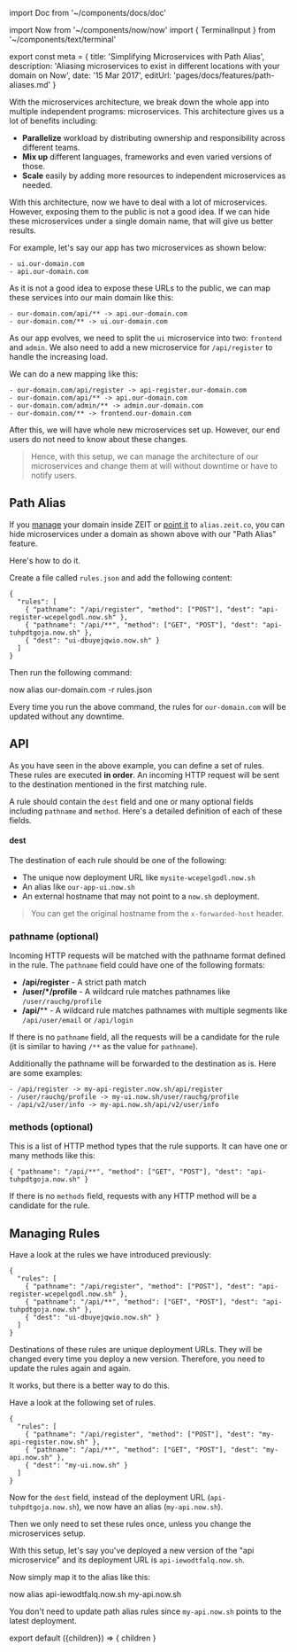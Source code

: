 import Doc from '~/components/docs/doc'

import Now from '~/components/now/now'
import { TerminalInput } from '~/components/text/terminal'

export const meta = {
  title: 'Simplifying Microservices with Path Alias',
  description: 'Aliasing microservices to exist in different locations with your domain on Now',
  date: '15 Mar 2017',
  editUrl: 'pages/docs/features/path-aliases.md'
}

With the microservices architecture, we break down the whole app into multiple independent programs: microservices. This architecture gives us a lot of benefits including:

- **Parallelize** workload by distributing ownership and responsibility across different teams.
- **Mix up** different languages, frameworks and even varied versions of those.
- **Scale** easily by adding more resources to independent microservices as needed.

With this architecture, now we have to deal with a lot of microservices. However, exposing them to the public is not a good idea. If we can hide these microservices under a single domain name, that will give us better results.

For example, let's say our app has two microservices as shown below:

```
- ui.our-domain.com
- api.our-domain.com
```

As it is not a good idea to expose these URLs to the public, we can map these services into our main domain like this:

```
- our-domain.com/api/** -> api.our-domain.com
- our-domain.com/** -> ui.our-domain.com
```

As our app evolves, we need to split the `ui` microservice into two: `frontend` and `admin`. We also need to add a new microservice for `/api/register` to handle the increasing load.

We can do a new mapping like this:

```
- our-domain.com/api/register -> api-register.our-domain.com
- our-domain.com/api/** -> api.our-domain.com
- our-domain.com/admin/** -> admin.our-domain.com
- our-domain.com/** -> frontend.our-domain.com
```

After this, we will have whole new microservices set up. However, our end users do not need to know about these changes.

> Hence, with this setup, we can manage the architecture of our microservices and change them at will without downtime or have to notify users.

## Path Alias

If you [manage](/docs/getting-started/assign-a-domain-name#2.-using-a-custom-domain,-managed-by-now) your domain inside ZEIT or [point it](/docs/getting-started/assign-a-domain-name#4.-using-a-custom-domain-with-a-cname) to `alias.zeit.co`, you can hide microservices under a domain as shown above with our "Path Alias" feature.

Here's how to do it.

Create a file called `rules.json` and add the following content:

```
{
  "rules": [
    { "pathname": "/api/register", "method": ["POST"], "dest": "api-register-wcepelgodl.now.sh" },
    { "pathname": "/api/**", "method": ["GET", "POST"], "dest": "api-tuhpdtgoja.now.sh" },
    { "dest": "ui-dbuyejqwio.now.sh" }
  ]
}
```

Then run the following command:

<TerminalInput>now alias our-domain.com -r rules.json</TerminalInput>

Every time you run the above command, the rules for `our-domain.com` will be updated without any downtime.

## API

As you have seen in the above example, you can define a set of rules. These rules are executed **in order**. An incoming HTTP request will be sent to the destination mentioned in the first matching rule.

A rule should contain the `dest` field and one or many optional fields including `pathname` and `method`. Here's a detailed definition of each of these fields.

#### dest

The destination of each rule should be one of the following:

- The unique now deployment URL like `mysite-wcepelgodl.now.sh`
- An alias like `our-app-ui.now.sh`
- An external hostname that may not point to a `now.sh` deployment.

> You can get the original hostname from the `x-forwarded-host` header.

### pathname (optional)

Incoming HTTP requests will be matched with the pathname format defined in the rule. The `pathname` field could have one of the following formats:

* **/api/register** - A strict path match
* **/user/*/profile** - A wildcard rule matches pathnames like `/user/rauchg/profile`
* **/api/**** - A wildcard rule matches pathnames with multiple segments like `/api/user/email` or `/api/login`

If there is no `pathname` field, all the requests will be a candidate for the rule (it is similar to having `/**` as the value for `pathname`).

Additionally the pathname will be forwarded to the destination as is. Here are some examples:

```
- /api/register -> my-api-register.now.sh/api/register
- /user/rauchg/profile -> my-ui.now.sh/user/rauchg/profile
- /api/v2/user/info -> my-api.now.sh/api/v2/user/info
```

### methods (optional)

This is a list of HTTP method types that the rule supports. It can have one or many methods like this:

```
{ "pathname": "/api/**", "method": ["GET", "POST"], "dest": "api-tuhpdtgoja.now.sh" }
```

If there is no `methods` field, requests with any HTTP method will be a candidate for the rule.

## Managing Rules

Have a look at the rules we have introduced previously:

```
{
  "rules": [
    { "pathname": "/api/register", "method": ["POST"], "dest": "api-register-wcepelgodl.now.sh" },
    { "pathname": "/api/**", "method": ["GET", "POST"], "dest": "api-tuhpdtgoja.now.sh" },
    { "dest": "ui-dbuyejqwio.now.sh" }
  ]
}
```

Destinations of these rules are unique <Now color="#000" /> deployment URLs. They will be changed every time you deploy a new version. Therefore, you need to update the rules again and again.

It works, but there is a better way to do this.

Have a look at the following set of rules.

```
{
  "rules": [
    { "pathname": "/api/register", "method": ["POST"], "dest": "my-api-register.now.sh" },
    { "pathname": "/api/**", "method": ["GET", "POST"], "dest": "my-api.now.sh" },
    { "dest": "my-ui.now.sh" }
  ]
}
```

Now for the `dest` field, instead of the deployment URL (`api-tuhpdtgoja.now.sh`), we now have an alias (`my-api.now.sh`).

Then we only need to set these rules once, unless you change the microservices setup.

With this setup, let's say you've deployed a new version of the "api microservice" and its deployment URL is `api-iewodtfalq.now.sh`.

Now simply map it to the alias like this:

<TerminalInput>now alias api-iewodtfalq.now.sh my-api.now.sh</TerminalInput>

You don't need to update path alias rules since `my-api.now.sh` points to the latest deployment.

export default ({children}) => <Doc meta={meta}>{ children }</Doc>
